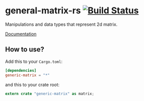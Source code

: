 # general-matrix-rs [![Build Status](https://travis-ci.org/gifnksm/generic-matrix-rs.svg)](https://travis-ci.org/gifnksm/generic-matrix-rs)

Manipulations and data types that represent 2d matrix.

[Documentation](http://gifnksm.github.io/generic-matrix-rs)

## How to use?

Add this to your `Cargo.toml`:

```toml
[dependencies]
generic-matrix = "*"
```

and this to your crate root:

```rust
extern crate "generic-matrix" as matrix;
```
